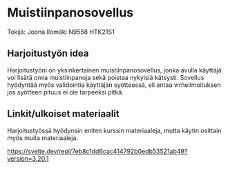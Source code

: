 # Muistiinpanosovellus

Tekijä: Joona Ilomäki N9558 HTK21S1

## Harjoitustyön idea

Harjoitustyöni on yksinkertainen muistiinpanosovellus, jonka avulla käyttäjä voi lisätä omia muistiinpanoja sekä poistaa nykyisiä kätsysti. Sovellus hyödyntää myös validointia käyttäjän syötteessä, eli antaa virheilmoituksen jos syötteen pituus ei ole tarpeeksi pitkä.

## Linkit/ulkoiset materiaalit

Harjoitustyössä hyödynsin eniten kurssin materiaaleja, mutta käytin osittain myös muita materiaaleja.

https://svelte.dev/repl/7eb8c1dd6cac414792b0edb53521ab49?version=3.20.1